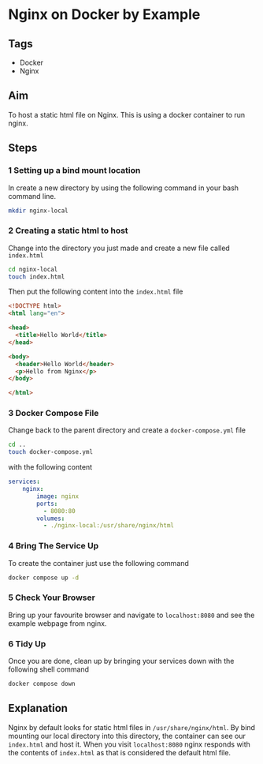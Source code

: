 # Nginx on Docker by Example

## Tags

- Docker
- Nginx

## Aim

To host a static html file on Nginx. This is using a docker container to run nginx.

## Steps

### 1 Setting up a bind mount location

In create a new directory by using the following command in your bash command line.

``` bash
mkdir nginx-local
```

### 2 Creating a static html to host

Change into the directory you just made and create a new file called `index.html`

``` bash
cd nginx-local
touch index.html
```

Then put the following content into the `index.html` file

``` html
<!DOCTYPE html>
<html lang="en">

<head>
  <title>Hello World</title>
</head>

<body>
  <header>Hello World</header>
  <p>Hello from Nginx</p>
</body>

</html>
```

### 3 Docker Compose File

Change back to the parent directory and create a `docker-compose.yml` file
``` bash
cd ..
touch docker-compose.yml
```
with the following content
``` yml
services:
    nginx:
        image: nginx
        ports:
          - 8080:80
        volumes:
          - ./nginx-local:/usr/share/nginx/html
```

### 4 Bring The Service Up

To create the container just use the following command

``` bash
docker compose up -d
```

### 5 Check Your Browser

Bring up your favourite browser and navigate to `localhost:8080` and see the example webpage from nginx.

### 6 Tidy Up

Once you are done, clean up by bringing your services down with the following shell command
``` bash
docker compose down
```

## Explanation

Nginx by default looks for static html files in `/usr/share/nginx/html`. By bind mounting our local directory into this directory, the container can see our `index.html` and host it. When you visit `localhost:8080` nginx responds with the contents of `index.html` as that is considered the default html file.
